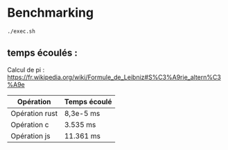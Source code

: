 # Benchmarking

```bash
./exec.sh
```


## temps écoulés :

Calcul de pi : https://fr.wikipedia.org/wiki/Formule_de_Leibniz#S%C3%A9rie_altern%C3%A9e

| Opération | Temps écoulé |
|    ---    |      ---     |
| Opération rust | 8,3e-5 ms|
| Opération c | 3.535 ms |
| Opération js | 11.361 ms  |
